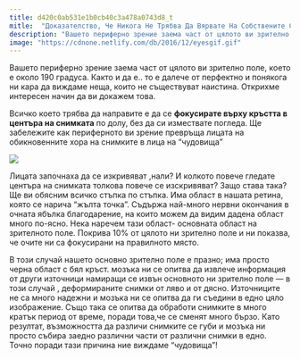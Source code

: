 ```yaml
---
title: d420c0ab531e1b0cb40c3a478a0743d8_t
mitle:  "Доказателство, Че Никога Не Трябва Да Вярвате На Собствените Си Очи!"
description: "Вашето периферно зрение заема част от цялото ви зрително поле, което е около 190 градуса. Както и да е.. то е далече от перфектно и понякога ни кара да виждаме неща, кои"
image: "https://cdnone.netlify.com/db/2016/12/eyesgif.gif"
---
```


 <p>Вашето периферно зрение заема част от цялото ви зрително поле, което е около 190 градуса. Както и да е.. то е далече от перфектно и понякога ни кара да виждаме неща, които не съществуват наистина. Открихме интересен начин да ви докажем това.</p>       <p>Всичко което трябва да направите е да се <strong>фокусирате върху кръстта в центъра на снимката</strong> по долу, без да си измествате погледа. Ще забележите как периферното ви зрение превръща лицата на обикновенните хора на снимките в лица на “чудовища”</p> <p><img src="https://cdnone.netlify.com/db/2016/12/eyesgif.gif"/></p> <p>Лицата започнаха да се изкривяват ,нали? И колкото повече гледате центъра на снимката толкова повече се изскривяват? Защо става така? Ще ви обясним всичко стъпка по стъпка. Има област в нашата ретина, която се нарича “жълта точка”. Съдържа най-много нервни окончания в очната ябълка благодарение, на които можем да видим дадена област много по-ясно. Нека наречем тази област- основната област на зрителното поле. Покрива 10% от цялото ни зрително поле и ни показва, че очите ни са фокусирани на правилното място.</p>       <p>В този случай нашето основно зрително поле е празно; има просто черна област с бял кръст. мозъка ни се опитва да извлече информация от други източници намиращи се извън основното ни зрително поле — в този случай , деформираните снимки от ляво и от дясно. Източниците не са много надежни и мозъка ни се опитва да ги съедини в едно цяло изображение. Също така се опитва да обработи снимките в много кратък период от време, поради това,че се сменят много бързо. Като резултат, възможността да различи снимките се губи и мозъка ни просто събира заедно различни части от различни снимки в едно. Точно поради тази причина ние виждаме “чудовища”!</p>       